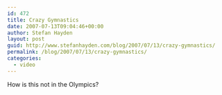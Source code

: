 ```yaml
---
id: 472
title: Crazy Gymnastics
date: 2007-07-13T09:04:46+00:00
author: Stefan Hayden
layout: post
guid: http://www.stefanhayden.com/blog/2007/07/13/crazy-gymnastics/
permalink: /blog/2007/07/13/crazy-gymnastics/
categories:
  - video
---
```

<p>How is this not in the Olympics?</p>
<p><object width="425" height="350"><param name="movie" value="http://www.youtube.com/v/5jkjSF2VwP4"></param>
<param name="wmode" value="transparent"></param><embed src="http://www.youtube.com/v/5jkjSF2VwP4" type="application/x-shockwave-flash" wmode="transparent" width="425" height="350"></embed></object></p>
